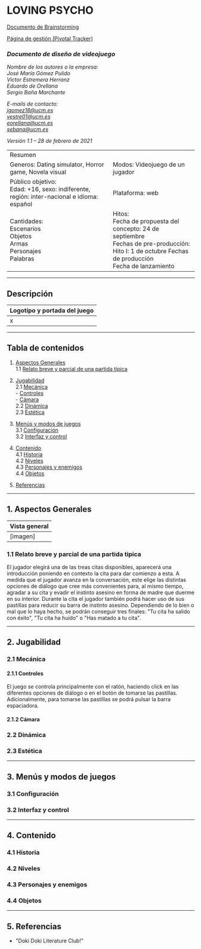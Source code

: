 # LOVING PSYCHO
[Documento de Brainstorming](https://docs.google.com/document/d/1pQZNYVFjzyh0nKH6pELmN9OpXBWc8SqLfTluE3-CcKY/edit?usp=sharing)  

[Página de gestión (Pivotal Tracker)](https://www.pivotaltracker.com/n/projects/2532848)

### *Documento de diseño de videojuego* 

*Nombre de los autores o la empresa:*  
*José María Gómez Pulido*  
*Víctor Estremera Herranz*  
*Eduardo de Orellana*  
*Sergio Baña Marchante* 

*E-mails de contacto:*   
*jgomez18@ucm.es*   
*vestre01@ucm.es*  
*eorellana@ucm.es*  
*sebana@ucm.es* 

*Versión 1.1 – 28 de febrero de 2021* 

<table>
  <tr>
    <td colspan = "2"> Resumen </td>
  </tr>
  <tr>
    <td> Generos: Dating simulator, Horror game, Novela visual</td>
    <td> Modos: Videojuego de un jugador </td>
  </tr>
  <tr>
    <td> Público objetivo: <br>
         Edad: +16, sexo: indiferente, región: inter-nacional e idioma: español <br>
    </td>
    <td> Plataforma: web </br>
    </td>
  </tr>
      
  <tr>
    <td> Cantidades: <br>
         Escenarios <br>
         Objetos <br>
         Armas <br>
         Personajes <br>
         Palabras <br>
   </td>
    <td> Hitos: <br>
         Fecha de propuesta del concepto: 24 de septiembre <br>
         Fechas de pre-producción: <br>
         Hito I: 1 de octubre
         Fechas de producción <br>
         Fecha de lanzamiento <br>
   </td>
  </tr>
</table>

-------------------------------------------

## Descripción

Logotipo y portada del juego |
-----------------------------|
x|

-------------------------------------------

## Tabla de contenidos

1. [Aspectos Generales](#aspectos-generales)  
    1.1 [Relato breve y parcial de una partida típica](#relato-breve)  
  
2. [Jugabilidad](#Jugabilidad)  
    2.1 [Mecánica](#Mecánica)   
         - [Controles](#Controles)  
         - [Cámara](#Cámara)  
    2.2 [Dinámica](#Dinámica)  
    2.3 [Estética](#Estética)  

3. [Menús y modos de juegos](#Menús_y_modos_de_juegos)  
    3.1 [Configuración](#Configuración)  
    3.2 [Interfaz y control](#Interfaz_y_control)  

4. [Contenido](#Contenido)  
    4.1 [Historia](#Historia)  
    4.2 [Niveles](#Niveles)  
    4.3 [Personajes y enemigos](#Personajes_y_enemigos)  
    4.4 [Objetos](#Objetos)  

5. [Referencias](#Referencias)  

--------------------------------------------

## <a name = "aspectos-generales">1. Aspectos Generales</a>

Vista general |
-|
[imagen]|
### <a name = "relato-breve">1.1 Relato breve y parcial de una partida tipica</a>

El jugador elegirá una de las treas citas disponibles, aparecerá una introducción poniendo en contexto la cita para dar comienzo a esta.
A medida que el jugador avanza en la conversación, este elige las distintas opciones de diálogo que cree más convenientes para, al mismo tiempo, 
agradar a su cita y evadir el instinto asesino en forma de madre que duerme en su interior. Durante la cita el jugador también podrá hacer uso de sus pastillas
para reducir su barra de instinto asesino. Dependiendo de lo bien o mal que lo haya hecho, se podrán conseguir tres finales: "Tu cita ha salido con éxito",
"Tu cita ha huido" o "Has matado a tu cita".


------------------------------------

## <a name = "Jugabilidad">2. Jugabilidad</a>

### <a name = "Mecánica">2.1 Mecánica</a>

#### <a name = "Controles">2.1.1 Controles </a>
El juego se controla principalmente con el ratón, haciendo click en las diferentes opciones de diálogo o en el botón de tomarse las pastillas. Adicionalmente, para tomarse las pastillas se podrá pulsar la barra espaciadora.

#### <a name = "Cámara">2.1.2 Cámara </a>

### <a name = "Dinámica">2.2 Dinámica</a>

### <a name = "Estética">2.3 Estética</a>

------------------------------------

## <a name = "Menús_y_modos_de_juegos">3. Menús y modos de juegos</a>

### <a name = "Configuración">3.1 Configuración</a>

### <a name = "Interfaz_y_control">3.2 Interfaz y control</a>

-------------------------------------

## <a name = "Contenido">4. Contenido</a>

### <a name = "Historia">4.1 Historia</a>

### <a name = "Niveles">4.2 Niveles</a>

### <a name = "Personajes_y_enemigos">4.3 Personajes y enemigos</a>

### <a name = "Objetos">4.4 Objetos</a>

--------------------------------------

## <a name = "Referencias">5. Referencias</a>  
  - "Doki Doki Literature Club!"
 

